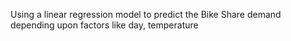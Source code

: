 Using a linear regression model to predict the Bike Share demand depending upon factors like day, temperature
